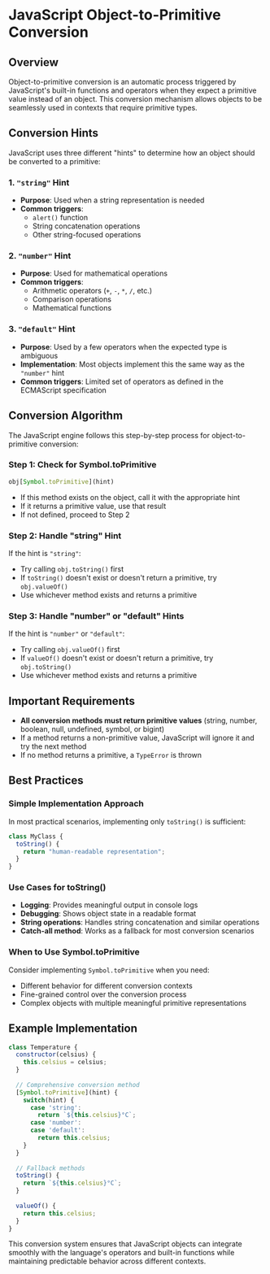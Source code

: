 # JavaScript Object-to-Primitive Conversion

## Overview

Object-to-primitive conversion is an automatic process triggered by JavaScript's built-in functions and operators when they expect a primitive value instead of an object. This conversion mechanism allows objects to be seamlessly used in contexts that require primitive types.

## Conversion Hints

JavaScript uses three different "hints" to determine how an object should be converted to a primitive:

### 1. `"string"` Hint
- **Purpose**: Used when a string representation is needed
- **Common triggers**: 
  - `alert()` function
  - String concatenation operations
  - Other string-focused operations

### 2. `"number"` Hint  
- **Purpose**: Used for mathematical operations
- **Common triggers**:
  - Arithmetic operators (`+`, `-`, `*`, `/`, etc.)
  - Comparison operations
  - Mathematical functions

### 3. `"default"` Hint
- **Purpose**: Used by a few operators when the expected type is ambiguous
- **Implementation**: Most objects implement this the same way as the `"number"` hint
- **Common triggers**: Limited set of operators as defined in the ECMAScript specification

## Conversion Algorithm

The JavaScript engine follows this step-by-step process for object-to-primitive conversion:

### Step 1: Check for Symbol.toPrimitive
```javascript
obj[Symbol.toPrimitive](hint)
```
- If this method exists on the object, call it with the appropriate hint
- If it returns a primitive value, use that result
- If not defined, proceed to Step 2

### Step 2: Handle "string" Hint
If the hint is `"string"`:
- Try calling `obj.toString()` first
- If `toString()` doesn't exist or doesn't return a primitive, try `obj.valueOf()`
- Use whichever method exists and returns a primitive

### Step 3: Handle "number" or "default" Hints  
If the hint is `"number"` or `"default"`:
- Try calling `obj.valueOf()` first
- If `valueOf()` doesn't exist or doesn't return a primitive, try `obj.toString()`
- Use whichever method exists and returns a primitive

## Important Requirements

- **All conversion methods must return primitive values** (string, number, boolean, null, undefined, symbol, or bigint)
- If a method returns a non-primitive value, JavaScript will ignore it and try the next method
- If no method returns a primitive, a `TypeError` is thrown

## Best Practices

### Simple Implementation Approach
In most practical scenarios, implementing only `toString()` is sufficient:

```javascript
class MyClass {
  toString() {
    return "human-readable representation";
  }
}
```

### Use Cases for toString()
- **Logging**: Provides meaningful output in console logs
- **Debugging**: Shows object state in a readable format  
- **String operations**: Handles string concatenation and similar operations
- **Catch-all method**: Works as a fallback for most conversion scenarios

### When to Use Symbol.toPrimitive
Consider implementing `Symbol.toPrimitive` when you need:
- Different behavior for different conversion contexts
- Fine-grained control over the conversion process
- Complex objects with multiple meaningful primitive representations

## Example Implementation

```javascript
class Temperature {
  constructor(celsius) {
    this.celsius = celsius;
  }
  
  // Comprehensive conversion method
  [Symbol.toPrimitive](hint) {
    switch(hint) {
      case 'string':
        return `${this.celsius}°C`;
      case 'number':
      case 'default':
        return this.celsius;
    }
  }
  
  // Fallback methods
  toString() {
    return `${this.celsius}°C`;
  }
  
  valueOf() {
    return this.celsius;
  }
}
```

This conversion system ensures that JavaScript objects can integrate smoothly with the language's operators and built-in functions while maintaining predictable behavior across different contexts.